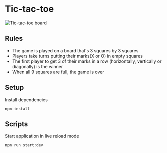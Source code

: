 # Tic-tac-toe
![Tic-tac-toe board](https://upload.wikimedia.org/wikipedia/commons/thumb/3/32/Tic_tac_toe.svg/1920px-Tic_tac_toe.svg.png)

## Rules
- The game is played on a board that's 3 squares by 3 squares
- Players take turns putting their marks(X or O) in empty squares
- The first player to get 3 of their marks in a row (horizontally, vertically or diagonally) is the winner
- When all 9 squares are full, the game is over

## Setup
Install dependencies
```
npm install
```

## Scripts
Start application in live reload mode
```
npm run start:dev
```
